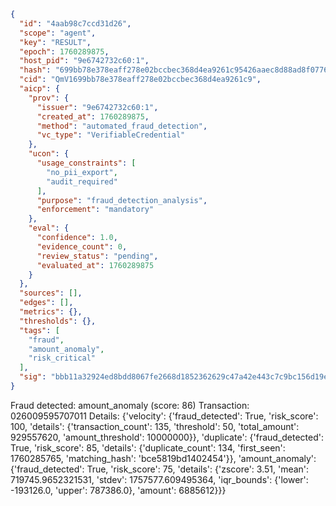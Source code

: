 ```json
{
  "id": "4aab98c7ccd31d26",
  "scope": "agent",
  "key": "RESULT",
  "epoch": 1760289875,
  "host_pid": "9e6742732c60:1",
  "hash": "699bb78e378eaff278e02bccbec368d4ea9261c95426aaec8d88ad8f07766c3b",
  "cid": "QmV1699bb78e378eaff278e02bccbec368d4ea9261c9",
  "aicp": {
    "prov": {
      "issuer": "9e6742732c60:1",
      "created_at": 1760289875,
      "method": "automated_fraud_detection",
      "vc_type": "VerifiableCredential"
    },
    "ucon": {
      "usage_constraints": [
        "no_pii_export",
        "audit_required"
      ],
      "purpose": "fraud_detection_analysis",
      "enforcement": "mandatory"
    },
    "eval": {
      "confidence": 1.0,
      "evidence_count": 0,
      "review_status": "pending",
      "evaluated_at": 1760289875
    }
  },
  "sources": [],
  "edges": [],
  "metrics": {},
  "thresholds": {},
  "tags": [
    "fraud",
    "amount_anomaly",
    "risk_critical"
  ],
  "sig": "bbb11a32924ed8bdd8067fe2668d1852362629c47a42e443c7c9bc156d19e7f9"
}
```

Fraud detected: amount_anomaly (score: 86)
Transaction: 026009595707011
Details: {'velocity': {'fraud_detected': True, 'risk_score': 100, 'details': {'transaction_count': 135, 'threshold': 50, 'total_amount': 929557620, 'amount_threshold': 10000000}}, 'duplicate': {'fraud_detected': True, 'risk_score': 85, 'details': {'duplicate_count': 134, 'first_seen': 1760285765, 'matching_hash': 'bce5819bd1402454'}}, 'amount_anomaly': {'fraud_detected': True, 'risk_score': 75, 'details': {'zscore': 3.51, 'mean': 719745.9652321531, 'stdev': 1757577.609495364, 'iqr_bounds': {'lower': -193126.0, 'upper': 787386.0}, 'amount': 6885612}}}